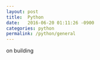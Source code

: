 ```yaml
---
layout: post
title:  Python
date:   2016-06-20 01:11:26 -0900
categories: python
permalink: /python/general
---
```


on building